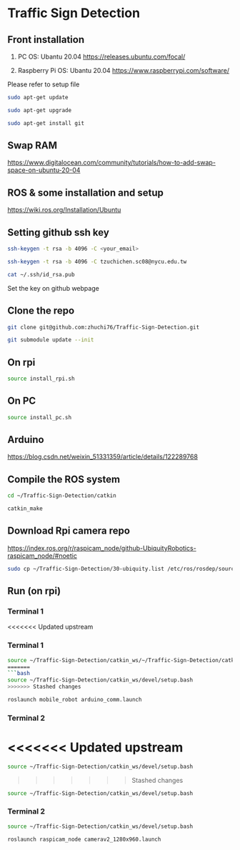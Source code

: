 # Traffic Sign Detection

## Front installation
1. PC OS: Ubantu 20.04
https://releases.ubuntu.com/focal/

2. Raspberry Pi OS: Ubantu 20.04
https://www.raspberrypi.com/software/

Please refer to setup file

```bash
sudo apt-get update
```
```bash
sudo apt-get upgrade
```
```bash
sudo apt-get install git
```

## Swap RAM
https://www.digitalocean.com/community/tutorials/how-to-add-swap-space-on-ubuntu-20-04

## ROS & some installation and setup
https://wiki.ros.org/Installation/Ubuntu


## Setting github ssh key
```bash
ssh-keygen -t rsa -b 4096 -C <your_email>
```
```bash
ssh-keygen -t rsa -b 4096 -C tzuchichen.sc08@nycu.edu.tw
```

```bash
cat ~/.ssh/id_rsa.pub
```

Set the key on github webpage


## Clone the repo
```bash
git clone git@github.com:zhuchi76/Traffic-Sign-Detection.git
```
```bash
git submodule update --init
```

## On rpi
```bash
source install_rpi.sh
```

## On PC
```bash
source install_pc.sh
```

## Arduino
https://blog.csdn.net/weixin_51331359/article/details/122289768


## Compile the ROS system
```bash
cd ~/Traffic-Sign-Detection/catkin
```

```bash
catkin_make
```

## Download Rpi camera repo
https://index.ros.org/r/raspicam_node/github-UbiquityRobotics-raspicam_node/#noetic

```bash
sudo cp ~/Traffic-Sign-Detection/30-ubiquity.list /etc/ros/rosdep/sources.list.d/30-ubiquity.list
```
## Run (on rpi)
### Terminal 1
<<<<<<< Updated upstream
### Terminal 1
```bash
source ~/Traffic-Sign-Detection/catkin_ws/~/Traffic-Sign-Detection/catkin_ws/devel/setup.bash
=======
```bash
source ~/Traffic-Sign-Detection/catkin_ws/devel/setup.bash
>>>>>>> Stashed changes
```

```bash
roslaunch mobile_robot arduino_comm.launch
```

### Terminal 2
<<<<<<< Updated upstream
=======
```bash
source ~/Traffic-Sign-Detection/catkin_ws/devel/setup.bash
```

>>>>>>> Stashed changes
```bash
source ~/Traffic-Sign-Detection/catkin_ws/devel/setup.bash
```

### Terminal 2
```bash
source ~/Traffic-Sign-Detection/catkin_ws/devel/setup.bash
```

```bash
roslaunch raspicam_node camerav2_1280x960.launch
```


